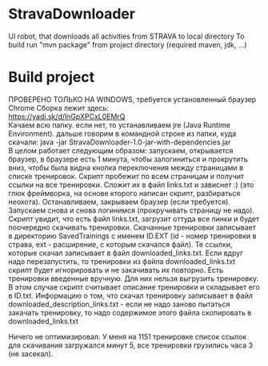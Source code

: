 # StravaDownloader
UI robot, that downloads all activities from STRAVA to local directory
To build run "mvn package" from project directory (required maven, jdk, ...) 

# Build project
ПРОВЕРЕНО ТОЛЬКО НА WINDOWS, требуется установленный браузер Chrome
Сборка лежит здесь:  
https://yadi.sk/d/lnGpXPCxL0EMrQ  
Качаем всю папку. если нет, то устанавливаем jre (Java Runtime Environment). дальше говорим в командной строке из папки, куда скачали: java -jar StravaDownloader-1.0-jar-with-dependencies.jar  
В целом работает следующим образом: запускаем, открывается браузер, в браузере есть 1 минута, чтобы залогиниться и прокрутить вниз, чтобы была видна кнопка переключения между страницами в списке тренировок. Скрипт пробежит по всем страницам и получит ссылки на все тренировки. Сложит их в файл links.txt и зависнет :) (это глюк фреймворка, на основе кторого написан скрипт, разбираться неохота). Останавливаем, закрываем браузер (если требуется). Запускаем снова и снова логинимся (прокручивать страницу не надо). Скрипт увидит, что есть файл links.txt, загрузит оттуда все линки и будет поочередно скачивать тренировки. Скачанные тренировки записывает в директорию SavedTrainings с именем ID.EXT (id - номер тренировки в страва, ext - расширение, с которым скачался файл). Те ссылки, которые скачал записывает в файл downloaded_links.txt. Если вдруг надо перезапустить, то тренировки из файла downloaded_links.txt скрипт будет игнорировать и не закачивать их повторно. Есть тренировки введенные вручную. Для них нельзя выгрузить тренировку. В этом случае скрипт считывает описание тренировки и складывает его в ID.txt. Информацию о том, что скачал тренировку записывает в файл downloaded_description_links.txt - если не надо заново пытаться закачать тренировку, то надо содержимое этого файла скопировать в downloaded_links.txt  

Ничего не оптимизировал. У меня на 1151 тренировке список ссылок для скачивания загружался минут 5, все тренировки грузились часа 3 (не засекал).
